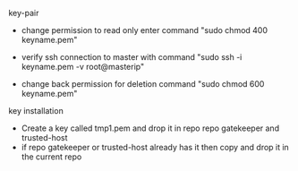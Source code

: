key-pair

- change permission to read only enter command "sudo chmod 400 keyname.pem"
- verify ssh connection to master with command "sudo ssh -i keyname.pem -v root@masterip"

- change back permission for deletion command "sudo chmod 600 keyname.pem"

key installation

- Create a key called tmp1.pem and drop it in repo repo gatekeeper and trusted-host
- if repo gatekeeper or trusted-host already has it then copy and drop it in the current repo



